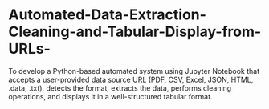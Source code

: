 # Automated-Data-Extraction-Cleaning-and-Tabular-Display-from-URLs-
To develop a Python-based automated system using Jupyter Notebook that accepts a user-provided data source URL (PDF, CSV, Excel, JSON, HTML, .data, .txt), detects the format, extracts the data, performs cleaning operations, and displays it in a well-structured tabular format.
